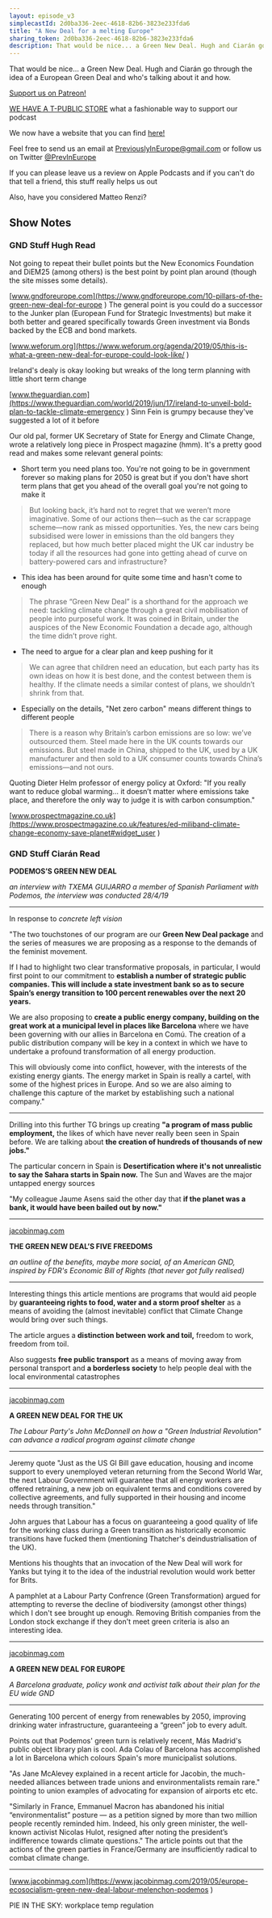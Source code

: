 ```yaml
---
layout: episode_v3
simplecastId: 2d0ba336-2eec-4618-82b6-3823e233fda6
title: "A New Deal for a melting Europe"
sharing_token: 2d0ba336-2eec-4618-82b6-3823e233fda6
description: That would be nice... a Green New Deal. Hugh and Ciarán go through the idea of a European Green Deal and who's talking about it and how. 
---
```


That would be nice... a Green New Deal. Hugh and Ciarán go through the idea of a European Green Deal and who's talking about it and how. 
 
 [Support us on Patreon!][5]

[WE HAVE A T-PUBLIC STORE][1] what a fashionable way to support our podcast

We now have a website that you can find [here!][2]

Feel free to send us an email at [PreviouslyInEurope@gmail.com][3] or follow us on Twitter [@PrevInEurope][4]

If you can please leave us a review on Apple Podcasts and if you can't do that tell a friend, this stuff really helps us out

Also, have you considered Matteo Renzi? 

  [1]:https://www.teepublic.com/user/previneurope
  [2]:http://previouslyineurope.eu/
  [3]:https://previouslyineurope@gmail.com
  [4]: https://twitter.com/PrevInEurope
  [5]: https://www.patreon.com/previouslyineurope

## Show Notes
### GND Stuff Hugh Read


Not going to repeat their bullet points but the New Economics Foundation and DiEM25 (among others) is the best point by point plan around (though the site misses some details).

[www.gndforeurope.com](https://www.gndforeurope.com/10-pillars-of-the-green-new-deal-for-europe
)
The general point is you could do a successor to the Junker plan (European Fund for Strategic Investments) but make it both better and geared specifically towards Green investment via Bonds backed by the ECB and bond markets.

[www.weforum.org](https://www.weforum.org/agenda/2019/05/this-is-what-a-green-new-deal-for-europe-could-look-like/
)

Ireland's dealy is okay looking but wreaks of the long term planning with little short term change

[www.theguardian.com](https://www.theguardian.com/world/2019/jun/17/ireland-to-unveil-bold-plan-to-tackle-climate-emergency
)
Sinn Fein is grumpy because they've suggested a lot of it before


Our old pal, former UK Secretary of State for Energy and Climate Change, wrote a relatively long piece in Prospect magazine (hmm). It's a pretty good read and makes some relevant general points:

- Short term you need plans too. You're not going to be in government forever so making plans for 2050 is great but if you don't have short term plans that get you ahead of the overall goal you're not going to make it

> But looking back, it’s hard not to regret that we weren’t more imaginative. Some of our actions then—such as the car scrappage scheme—now rank as missed opportunities. Yes, the new cars being subsidised were lower in emissions than the old bangers they replaced, but how much better placed might the UK car industry be today if all the resources had gone into getting ahead of curve on battery-powered cars and infrastructure?

- This idea has been around for quite some time and hasn't come to enough

> The phrase “Green New Deal” is a shorthand for the approach we need: tackling climate change through a great civil mobilisation of people into purposeful work. It was coined in Britain, under the auspices of the New Economic Foundation a decade ago, although the time didn’t prove right. 

- The need to argue for a clear plan and keep pushing for it

> We can agree that children need an education, but each party has its own ideas on how it is best done, and the contest between them is healthy. If the climate needs a similar contest of plans, we shouldn’t shrink from that. 

- Especially on the details, "Net zero carbon" means different things to different people

> There is a reason why Britain’s carbon emissions are so low: we’ve outsourced them. Steel made here in the UK counts towards our emissions. But steel made in China, shipped to the UK, used by a UK manufacturer and then sold to a UK consumer counts towards China’s emissions—and not ours.

Quoting Dieter Helm professor of energy policy at Oxford: "If you really want to reduce global warming… it doesn’t matter where emissions take place, and therefore the only way to judge it is with carbon consumption."

[www.prospectmagazine.co.uk](https://www.prospectmagazine.co.uk/features/ed-miliband-climate-change-economy-save-planet#widget_user
)

### GND Stuff Ciarán Read


**PODEMOS’S GREEN NEW DEAL**

*an interview with TXEMA GUIJARRO a member of Spanish Parliament with Podemos, the interview was conducted 28/4/19*

_______

In response to *concrete left vision*

"The two touchstones of our program are our **Green New Deal package** and the series of measures we are proposing as a response to the demands of the feminist movement.

If I had to highlight two clear transformative proposals, in particular, I would first point to our commitment to **establish a number of strategic public companies. This will include a state investment bank so as to secure Spain’s energy transition to 100 percent renewables over the next 20 years.**

We are also proposing to **create a public energy company, building on the great work at a municipal level in places like Barcelona** where we have been governing with our allies in Barcelona en Comú. The creation of a public distribution company will be key in a context in which we have to undertake a profound transformation of all energy production.

This will obviously come into conflict, however, with the interests of the existing energy giants. The energy market in Spain is really a cartel, with some of the highest prices in Europe. And so we are also aiming to challenge this capture of the market by establishing such a national company."

______

Drilling into this further TG brings up creating **"a program of mass public employment,** the likes of which have never really been seen in Spain before. We are talking about **the creation of hundreds of thousands of new jobs."**

The particular concern in Spain is **Desertification where it's not unrealistic to say the Sahara starts in Spain now.** The Sun and Waves are the major untapped energy sources

"My colleague Jaume Asens said the other day that **if the planet was a bank, it would have been bailed out by now."**

______

[jacobinmag.com](https://jacobinmag.com/2019/04/podemos-green-new-deal-pablo-iglesias/
)

**THE GREEN NEW DEAL’S FIVE FREEDOMS**

*an outline of the benefits, maybe more social, of an American GND, inspired by FDR's Economic Bill of Rights (that never got fully realised)*

______

Interesting things this article mentions are programs that would aid people by **guaranteeing rights to food, water and a storm proof shelter** as a means of avoiding the (almost inevitable) conflict that Climate Change would bring over such things.

The article argues a **distinction between work and toil,** freedom to work, freedom from toil.

Also suggests **free public transport** as a means of moving away from personal transport and **a borderless society** to help people deal with the local environmental catastrophes 

_______

[jacobinmag.com](https://jacobinmag.com/2019/02/green-new-deal-four-freedoms-fdr/
)

**A GREEN NEW DEAL FOR THE UK**

*The Labour Party's John McDonnell on how a "Green Industrial Revolution" can advance a radical program against climate change*

_____

Jeremy quote "Just as the US GI Bill gave education, housing and income support to every unemployed veteran returning from the Second World War, the next Labour Government will guarantee that all energy workers are offered retraining, a new job on equivalent terms and conditions covered by collective agreements, and fully supported in their housing and income needs through transition."

John argues that Labour has a focus on guaranteeing a good quality of life for the working class during a Green transition as historically economic transitions have fucked them (mentioning Thatcher's deindustrialisation of the UK).

Mentions his thoughts that an invocation of the New Deal will work for Yanks but tying it to the idea of the industrial revolution would work better for Brits.

A pamphlet at a Labour Party Confrence (Green Transformation) argued for attempting to reverse the decline of biodiversity (amongst other things) which I don't see brought up enough. Removing British companies from the London stock exchange if they don't meet green criteria is also an interesting idea.

______

[jacobinmag.com](https://jacobinmag.com/2019/05/john-mcdonnell-labour-green-industrial-revolution/
)

**A GREEN NEW DEAL FOR EUROPE**

*A Barcelona graduate, policy wonk and activist talk about their plan for the EU wide GND*
______

Generating 100 percent of energy from renewables by 2050, improving drinking water infrastructure, guaranteeing a “green” job to every adult.

Points out that Podemos' green turn is relatively recent, Más Madrid's public object library plan is cool. Ada Colau of Barcelona has accomplished a lot in Barcelona which colours Spain's more municipalist solutions.

"As Jane McAlevey explained in a recent article for Jacobin, the much-needed alliances between trade unions and environmentalists remain rare." pointing to union examples of advocating for expansion of airports etc etc.

"Similarly in France, Emmanuel Macron has abandoned his initial “environmentalist” posture — as a petition signed by more than two million people recently reminded him. Indeed, his only green minister, the well-known activist Nicolas Hulot, resigned after noting the president’s indifference towards climate questions." The article points out that the actions of the green parties in France/Germany are insufficiently radical to combat climate change.

______

[www.jacobinmag.com](https://www.jacobinmag.com/2019/05/europe-ecosocialism-green-new-deal-labour-melenchon-podemos
)

PIE IN THE SKY: workplace temp regulation
